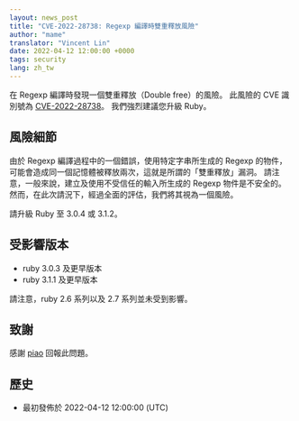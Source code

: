 ```yaml
---
layout: news_post
title: "CVE-2022-28738: Regexp 編譯時雙重釋放風險"
author: "mame"
translator: "Vincent Lin"
date: 2022-04-12 12:00:00 +0000
tags: security
lang: zh_tw
---
```


在 Regexp 編譯時發現一個雙重釋放（Double free）的風險。
此風險的 CVE 識別號為 [CVE-2022-28738](https://www.cve.org/CVERecord?id=CVE-2022-28738)。
我們強烈建議您升級 Ruby。

## 風險細節

由於 Regexp 編譯過程中的一個錯誤，使用特定字串所生成的 Regexp 的物件，可能會造成同一個記憶體被釋放兩次，這就是所謂的「雙重釋放」漏洞。
請注意，一般來說，建立及使用不受信任的輸入所生成的 Regexp 物件是不安全的。然而，在此次請況下，經過全面的評估，我們將其視為一個風險。

請升級 Ruby 至 3.0.4 或 3.1.2。

## 受影響版本

* ruby 3.0.3 及更早版本
* ruby 3.1.1 及更早版本

請注意，ruby 2.6 系列以及 2.7 系列並未受到影響。

## 致謝

感謝 [piao](https://hackerone.com/piao?type=user) 回報此問題。

## 歷史

* 最初發佈於 2022-04-12 12:00:00 (UTC)
